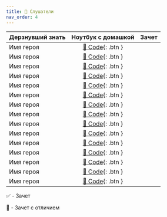 ```yaml
---
title: 🧠 Слушатели
nav_order: 4
---
```


| Дерзнувший знать     | Ноутбук с домашкой | Зачет |
|----------------------|:------------------:|:---:|
| Имя героя    | [🐍 Code](){: .btn } | |
| Имя героя    | [🐍 Code](){: .btn } | |
| Имя героя    | [🐍 Code](){: .btn } | |
| Имя героя    | [🐍 Code](){: .btn } | |
| Имя героя    | [🐍 Code](){: .btn } | |
| Имя героя    | [🐍 Code](){: .btn } | |
| Имя героя    | [🐍 Code](){: .btn } | |
| Имя героя    | [🐍 Code](){: .btn } | |
| Имя героя    | [🐍 Code](){: .btn } | |
| Имя героя    | [🐍 Code](){: .btn } | |
| Имя героя    | [🐍 Code](){: .btn } | |
| Имя героя    | [🐍 Code](){: .btn } | |
| Имя героя    | [🐍 Code](){: .btn } | |
| Имя героя    | [🐍 Code](){: .btn } | |
| Имя героя    | [🐍 Code](){: .btn } | |


✅ - Зачет

💎 - Зачет с отличием
